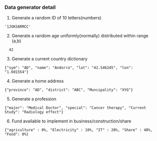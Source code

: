  ### Data generator detail
 
 1. Generate a random ID of 10 letters(numbers)
 
```
'1JOKS6RMCC'
```
 2. Generate a random age uniformly(normally) distributed within range (a,b)
 
```
  42
```

 3. Generate a current country  dictionary
 
  ```
 {"sym": "AD", "name": "Andorra", "lat": "42.546245", "lon": "1.601554"}
 ```
 
 4. Generate a home address
 
  ```
 {"province": "AD", "district": "ABC", "Muncipality": "XYG"}
 ```
 
 5. Generate a profession
 
   ```
 {"major": "Medical Doctor", "special": "Cancer therapy", "Current Study": "Radiology effect"}
 ```
 
 6.  Fund available to implement in business/construction/share
 
 ```
 {"agriculture" : 0%, "Electricity" : 10%, "IT" : 20%, "Share" : 40%, "Food": 0%}
 ```
 
 
 
 
 
 
